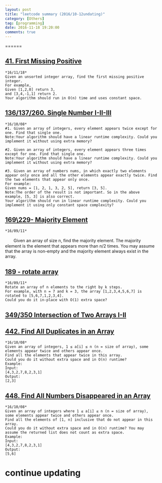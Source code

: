 ```yaml
---
layout: post
title: "leetcode summary (2016/10-12undating)"
category: [Others]
tag: [programming]
date: 2016-11-18 19:20:00
comments: true
---
```


======

## <a href="http://blog.csdn.net/alivirus/article/details/53221481">41. First Missing Positive</a>
    *16/11/18*
    Given an unsorted integer array, find the first missing positive integer.
    For example,
    Given [1,2,0] return 3,
    and [3,4,-1,1] return 2.
    Your algorithm should run in O(n) time and uses constant space.
    
<!-- more -->

## <a href="http://blog.csdn.net/alivirus/article/details/52754071">136/137/260. Single Number I-II-III</a>
    *16/10/08*
    #1. Given an array of integers, every element appears twice except for one. Find that single one.
    Note:Your algorithm should have a linear runtime complexity. Could you implement it without using extra memory?
    
    #2. Given an array of integers, every element appears three times except for one. Find that single one.
    Note:Your algorithm should have a linear runtime complexity. Could you implement it without using extra memory?
    
    #3. Given an array of numbers nums, in which exactly two elements appear only once and all the other elements appear exactly twice. Find the two elements that appear only once.
    For example:
    Given nums = [1, 2, 1, 3, 2, 5], return [3, 5].
    Note:The order of the result is not important. So in the above example, [5, 3] is also correct.
    Your algorithm should run in linear runtime complexity. Could you implement it using only constant space complexity?
    
## <a href="http://blog.csdn.net/alivirus/article/details/52503910">169\229- Majority Element</a>
    *16/09/11*
　　Given an array of size n, find the majority element. The majority element is the element that appears more than n/2 times.
    You may assume that the array is non-empty and the majority element always exist in the array.

## <a href="http://blog.csdn.net/alivirus/article/details/52504463">189 - rotate array</a>
    *16/09/11*
    Rotate an array of n elements to the right by k steps.
    For example, with n = 7 and k = 3, the array [1,2,3,4,5,6,7] is rotated to [5,6,7,1,2,3,4].
    Could you do it in-place with O(1) extra space?

## <a href="">349/350 Intersection of Two Arrays I-II</a>

## <a href="http://blog.csdn.net/alivirus/article/details/53219789">442. Find All Duplicates in an Array</a>
    *16/10/08*
    Given an array of integers, 1 ≤ a[i] ≤ n (n = size of array), some elements appear twice and others appear once.
    Find all the elements that appear twice in this array.
    Could you do it without extra space and in O(n) runtime?
    Example:
    Input:
    [4,3,2,7,8,2,3,1]
    Output:
    [2,3]
    
## <a href="http://blog.csdn.net/alivirus/article/details/53221391">448. Find All Numbers Disappeared in an Array</a>
    *16/10/08*
    Given an array of integers where 1 ≤ a[i] ≤ n (n = size of array), some elements appear twice and others appear once.
    Find all the elements of [1, n] inclusive that do not appear in this array.
    Could you do it without extra space and in O(n) runtime? You may assume the returned list does not count as extra space.
    Example:
    Input:
    [4,3,2,7,8,2,3,1]
    Output:
    [5,6]

# continue updating
